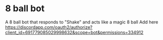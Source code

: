 # 8 ball bot
 A 8 ball bot that responds to "Shake" and acts like a magic 8 ball
Add here https://discordapp.com/oauth2/authorize?client_id=691779085029998632&scope=bot&permissions=334912
